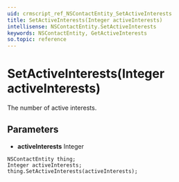 ```yaml
---
uid: crmscript_ref_NSContactEntity_SetActiveInterests
title: SetActiveInterests(Integer activeInterests)
intellisense: NSContactEntity.SetActiveInterests
keywords: NSContactEntity, GetActiveInterests
so.topic: reference
---
```


# SetActiveInterests(Integer activeInterests)

The number of active interests.

## Parameters

* **activeInterests** Integer

```crmscript
NSContactEntity thing;
Integer activeInterests;
thing.SetActiveInterests(activeInterests);
```

